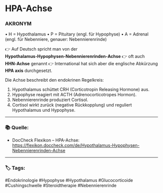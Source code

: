 # HPA-Achse

### AKRONYM
• H = Hypothalamus
• P = Pituitary (engl. für Hypophyse)
• A = Adrenal (engl. für Nebenniere, genauer: Nebennierenrinde)

👉 Auf Deutsch spricht man von der **Hypothalamus‑Hypophysen‑Nebennierenrinden‑Achse** 
👉 oft auch **HHN‑Achse** genannt
👉 International hat sich aber die englische Abkürzung **HPA axis** durchgesetzt.

Die Achse beschreibt den endokrinen Regelkreis:

1. Hypothalamus schüttet CRH (Corticotropin Releasing Hormone) aus.
2. Hypophyse reagiert mit ACTH (Adrenocorticotropes Hormon).
3. Nebennierenrinde produziert Cortisol.
4. Cortisol wirkt zurück (negative Rückkopplung) und reguliert Hypothalamus und Hypophyse.

---

### 📚 Quelle: 

- DocCheck Flexikon – HPA-Achse: https://flexikon.doccheck.com/de/Hypothalamus-Hypophysen-Nebennierenrinden-Achse

---

### 🏷️ Tags: 
#Endokrinologie  #Hypophyse #Hypothalamus #Glucocorticoide #Cushingschwelle  #Steroidtherapie  #Nebennierenrinde
